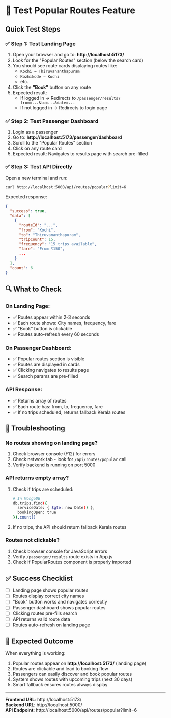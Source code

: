 # 🧪 Test Popular Routes Feature

## Quick Test Steps

### ✅ Step 1: Test Landing Page
1. Open your browser and go to: **http://localhost:5173/**
2. Look for the "Popular Routes" section (below the search card)
3. You should see route cards displaying routes like:
   - `Kochi → Thiruvananthapuram`
   - `Kozhikode → Kochi`
   - etc.
4. Click the **"Book"** button on any route
5. Expected result: 
   - If logged in → Redirects to `/passenger/results?from=...&to=...&date=...`
   - If not logged in → Redirects to login page

### ✅ Step 2: Test Passenger Dashboard
1. Login as a passenger
2. Go to: **http://localhost:5173/passenger/dashboard**
3. Scroll to the "Popular Routes" section
4. Click on any route card
5. Expected result: Navigates to results page with search pre-filled

### ✅ Step 3: Test API Directly
Open a new terminal and run:
```bash
curl http://localhost:5000/api/routes/popular?limit=6
```

Expected response:
```json
{
  "success": true,
  "data": [
    {
      "routeId": "...",
      "from": "Kochi",
      "to": "Thiruvananthapuram",
      "tripCount": 15,
      "frequency": "15 trips available",
      "fare": "From ₹150",
      ...
    }
  ],
  "count": 6
}
```

## 🔍 What to Check

### On Landing Page:
- ✅ Routes appear within 2-3 seconds
- ✅ Each route shows: City names, frequency, fare
- ✅ "Book" button is clickable
- ✅ Routes auto-refresh every 60 seconds

### On Passenger Dashboard:
- ✅ Popular routes section is visible
- ✅ Routes are displayed in cards
- ✅ Clicking navigates to results page
- ✅ Search params are pre-filled

### API Response:
- ✅ Returns array of routes
- ✅ Each route has: from, to, frequency, fare
- ✅ If no trips scheduled, returns fallback Kerala routes

## 🚨 Troubleshooting

### No routes showing on landing page?
1. Check browser console (F12) for errors
2. Check network tab - look for `/api/routes/popular` call
3. Verify backend is running on port 5000

### API returns empty array?
1. Check if trips are scheduled:
   ```bash
   # In MongoDB
   db.trips.find({ 
     serviceDate: { $gte: new Date() },
     bookingOpen: true 
   }).count()
   ```
2. If no trips, the API should return fallback Kerala routes

### Routes not clickable?
1. Check browser console for JavaScript errors
2. Verify `/passenger/results` route exists in App.js
3. Check if PopularRoutes component is properly imported

## ✅ Success Checklist

- [ ] Landing page shows popular routes
- [ ] Routes display correct city names
- [ ] "Book" button works and navigates correctly
- [ ] Passenger dashboard shows popular routes
- [ ] Clicking routes pre-fills search
- [ ] API returns valid route data
- [ ] Routes auto-refresh on landing page

## 🎉 Expected Outcome

When everything is working:
1. Popular routes appear on **http://localhost:5173/** (landing page)
2. Routes are clickable and lead to booking flow
3. Passengers can easily discover and book popular routes
4. System shows routes with upcoming trips (next 30 days)
5. Smart fallback ensures routes always display

---

**Frontend URL**: http://localhost:5173/  
**Backend URL**: http://localhost:5000/  
**API Endpoint**: http://localhost:5000/api/routes/popular?limit=6

